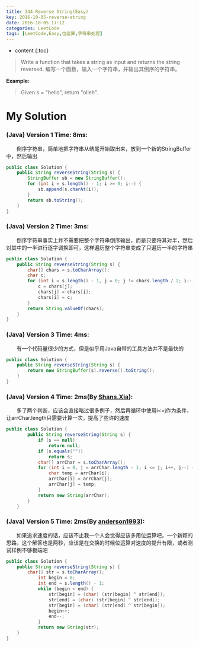 ```yaml
---
title: 344.Reverse String(Easy)
key: 2016-10-05-reverse-string
date: 2016-10-05 17:12
categories: LeetCode
tags: [LeetCode,Easy,位运算,字符串处理]
---
```


* content
{:toc}


>Write a function that takes a string as input and returns the string reversed.
编写一个函数，输入一个字符串，并输出其倒序的字符串。

**Example:**
>Given s = "hello", 
return "olleh".

# My Solution
### (Java) Version 1  Time: 8ms:
　　倒序字符串，简单地把字符串从结尾开始取出来，放到一个新的StringBuffer中，然后输出
```java
public class Solution {
    public String reverseString(String s) {
        StringBuffer sb = new StringBuffer();
        for (int i = s.length() - 1; i >= 0; i--) {
            sb.append(s.charAt(i));
        }
        return sb.toString();
    }
}
```
### (Java) Version 2  Time: 3ms:
　　倒序字符串事实上并不需要把整个字符串倒序输出，而是只要将其对半，然后对其中的一半进行逐字调换即可，这样遍历整个字符串变成了只遍历一半的字符串
```java
public class Solution {
    public String reverseString(String s) {
        char[] chars = s.toCharArray();
        char c;
        for (int i = s.length() - 1, j = 0; j != chars.length / 2; i--, j++) {
            c = chars[j];
            chars[j] = chars[i];
            chars[i] = c;
        }
        return String.valueOf(chars);
    }
}
```
### (Java) Version 3  Time: 4ms:
　　有一个代码量很少的方式，但是似乎用Java自带的工具方法并不是最快的
```java
public class Solution {
    public String reverseString(String s) {
        return new StringBuffer(s).reverse().toString();
    }
}
```
### (Java) Version 4  Time: 2ms(By [Shans.Xia](https://discuss.leetcode.com/user/shans-xia)):
　　多了两个判断，应该会直接略过很多例子，然后再循环中使用i<=j作为条件，让arrChar.length只需要计算一次，提高了些许的速度
```java
public class Solution {
        public String reverseString(String s) {
            if (s == null)
                return null;
            if (s.equals(""))
                return s;
            char[] arrChar = s.toCharArray();
            for (int i = 0, j = arrChar.length - 1; i <= j; i++, j--) {
                char temp = arrChar[i];
                arrChar[i] = arrChar[j];
                arrChar[j] = temp;
            }
            return new String(arrChar);
        }
    }
```
### (Java) Version 5  Time: 2ms(By [anderson1993](https://discuss.leetcode.com/user/anderson1993)):
　　如果追求速度的话，应该不止我一个人会觉得应该多用位运算吧，一个新颖的思路，这个解答也是两秒，应该是在交换的时候位运算对速度的提升有限，或者测试样例不够极端吧
```java
public class Solution {
    public String reverseString(String s) {
        char[] str = s.toCharArray();
            int begin = 0;
            int end = s.length() - 1;
            while (begin < end) {
                str[begin] = (char) (str[begin] ^ str[end]);
                str[end] = (char) (str[begin] ^ str[end]);
                str[begin] = (char) (str[end] ^ str[begin]);
                begin++;
                end--;
            }
            return new String(str);
    }
}
```
